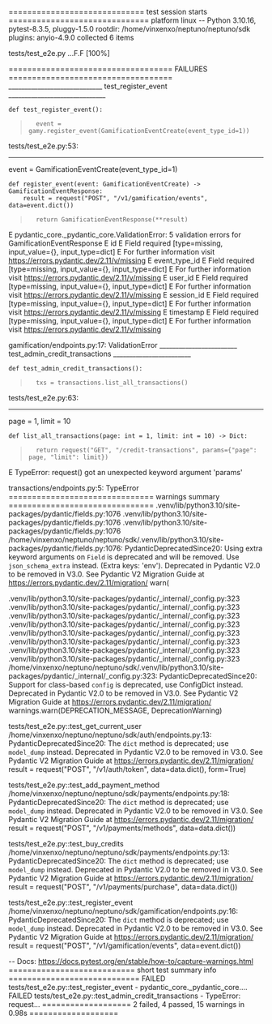 ============================= test session starts ==============================
platform linux -- Python 3.10.16, pytest-8.3.5, pluggy-1.5.0
rootdir: /home/vinxenxo/neptuno/neptuno/sdk
plugins: anyio-4.9.0
collected 6 items

tests/test_e2e.py ...F.F                                                 [100%]

=================================== FAILURES ===================================
_____________________________ test_register_event ______________________________

    def test_register_event():
>       event = gamy.register_event(GamificationEventCreate(event_type_id=1))

tests/test_e2e.py:53: 
_ _ _ _ _ _ _ _ _ _ _ _ _ _ _ _ _ _ _ _ _ _ _ _ _ _ _ _ _ _ _ _ _ _ _ _ _ _ _ _ 

event = GamificationEventCreate(event_type_id=1)

    def register_event(event: GamificationEventCreate) -> GamificationEventResponse:
        result = request("POST", "/v1/gamification/events", data=event.dict())
>       return GamificationEventResponse(**result)
E       pydantic_core._pydantic_core.ValidationError: 5 validation errors for GamificationEventResponse
E       id
E         Field required [type=missing, input_value={}, input_type=dict]
E           For further information visit https://errors.pydantic.dev/2.11/v/missing
E       event_type_id
E         Field required [type=missing, input_value={}, input_type=dict]
E           For further information visit https://errors.pydantic.dev/2.11/v/missing
E       user_id
E         Field required [type=missing, input_value={}, input_type=dict]
E           For further information visit https://errors.pydantic.dev/2.11/v/missing
E       session_id
E         Field required [type=missing, input_value={}, input_type=dict]
E           For further information visit https://errors.pydantic.dev/2.11/v/missing
E       timestamp
E         Field required [type=missing, input_value={}, input_type=dict]
E           For further information visit https://errors.pydantic.dev/2.11/v/missing

gamification/endpoints.py:17: ValidationError
________________________ test_admin_credit_transactions ________________________

    def test_admin_credit_transactions():
>       txs = transactions.list_all_transactions()

tests/test_e2e.py:63: 
_ _ _ _ _ _ _ _ _ _ _ _ _ _ _ _ _ _ _ _ _ _ _ _ _ _ _ _ _ _ _ _ _ _ _ _ _ _ _ _ 

page = 1, limit = 10

    def list_all_transactions(page: int = 1, limit: int = 10) -> Dict:
>       return request("GET", "/credit-transactions", params={"page": page, "limit": limit})
E       TypeError: request() got an unexpected keyword argument 'params'

transactions/endpoints.py:5: TypeError
=============================== warnings summary ===============================
.venv/lib/python3.10/site-packages/pydantic/fields.py:1076
.venv/lib/python3.10/site-packages/pydantic/fields.py:1076
.venv/lib/python3.10/site-packages/pydantic/fields.py:1076
  /home/vinxenxo/neptuno/neptuno/sdk/.venv/lib/python3.10/site-packages/pydantic/fields.py:1076: PydanticDeprecatedSince20: Using extra keyword arguments on `Field` is deprecated and will be removed. Use `json_schema_extra` instead. (Extra keys: 'env'). Deprecated in Pydantic V2.0 to be removed in V3.0. See Pydantic V2 Migration Guide at https://errors.pydantic.dev/2.11/migration/
    warn(

.venv/lib/python3.10/site-packages/pydantic/_internal/_config.py:323
.venv/lib/python3.10/site-packages/pydantic/_internal/_config.py:323
.venv/lib/python3.10/site-packages/pydantic/_internal/_config.py:323
.venv/lib/python3.10/site-packages/pydantic/_internal/_config.py:323
.venv/lib/python3.10/site-packages/pydantic/_internal/_config.py:323
.venv/lib/python3.10/site-packages/pydantic/_internal/_config.py:323
.venv/lib/python3.10/site-packages/pydantic/_internal/_config.py:323
.venv/lib/python3.10/site-packages/pydantic/_internal/_config.py:323
  /home/vinxenxo/neptuno/neptuno/sdk/.venv/lib/python3.10/site-packages/pydantic/_internal/_config.py:323: PydanticDeprecatedSince20: Support for class-based `config` is deprecated, use ConfigDict instead. Deprecated in Pydantic V2.0 to be removed in V3.0. See Pydantic V2 Migration Guide at https://errors.pydantic.dev/2.11/migration/
    warnings.warn(DEPRECATION_MESSAGE, DeprecationWarning)

tests/test_e2e.py::test_get_current_user
  /home/vinxenxo/neptuno/neptuno/sdk/auth/endpoints.py:13: PydanticDeprecatedSince20: The `dict` method is deprecated; use `model_dump` instead. Deprecated in Pydantic V2.0 to be removed in V3.0. See Pydantic V2 Migration Guide at https://errors.pydantic.dev/2.11/migration/
    result = request("POST", "/v1/auth/token", data=data.dict(), form=True)

tests/test_e2e.py::test_add_payment_method
  /home/vinxenxo/neptuno/neptuno/sdk/payments/endpoints.py:18: PydanticDeprecatedSince20: The `dict` method is deprecated; use `model_dump` instead. Deprecated in Pydantic V2.0 to be removed in V3.0. See Pydantic V2 Migration Guide at https://errors.pydantic.dev/2.11/migration/
    result = request("POST", "/v1/payments/methods", data=data.dict())

tests/test_e2e.py::test_buy_credits
  /home/vinxenxo/neptuno/neptuno/sdk/payments/endpoints.py:13: PydanticDeprecatedSince20: The `dict` method is deprecated; use `model_dump` instead. Deprecated in Pydantic V2.0 to be removed in V3.0. See Pydantic V2 Migration Guide at https://errors.pydantic.dev/2.11/migration/
    result = request("POST", "/v1/payments/purchase", data=data.dict())

tests/test_e2e.py::test_register_event
  /home/vinxenxo/neptuno/neptuno/sdk/gamification/endpoints.py:16: PydanticDeprecatedSince20: The `dict` method is deprecated; use `model_dump` instead. Deprecated in Pydantic V2.0 to be removed in V3.0. See Pydantic V2 Migration Guide at https://errors.pydantic.dev/2.11/migration/
    result = request("POST", "/v1/gamification/events", data=event.dict())

-- Docs: https://docs.pytest.org/en/stable/how-to/capture-warnings.html
=========================== short test summary info ============================
FAILED tests/test_e2e.py::test_register_event - pydantic_core._pydantic_core....
FAILED tests/test_e2e.py::test_admin_credit_transactions - TypeError: request...
=================== 2 failed, 4 passed, 15 warnings in 0.98s ===================
